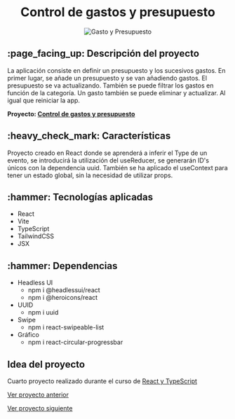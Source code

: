 <h1 align="center"> Control de gastos y presupuesto</h1>


<div align="center">
    <img src="https://github.com/user-attachments/assets/2a7aa6ed-58bd-46f4-bca7-58fc028ac1e8" alt="Gasto y Presupuesto">
</div>

<h2> :page_facing_up: Descripción del proyecto</h2>

<p> La aplicación consiste en definir un presupuesto y los sucesivos gastos. 
  En primer lugar, se añade un presupuesto y se van añadiendo gastos. El presupuesto se va 
actualizando. También se puede filtrar los gastos en función de la categoría.
Un gasto también se puede eliminar y actualizar. Al igual que reiniciar la app. </p>

<b>Proyecto: <a href="https://precious-blancmange-f1dc93.netlify.app" target="_blank">Control de gastos y presupuesto<a></b>

<h2> :heavy_check_mark: Características</h2>
<p> Proyecto creado en React donde se aprenderá a inferir el Type de un evento, 
se introducirá la utilización del useReducer, se generarán ID's únicos con la dependencia uuid. 
  También se ha aplicado el useContext para tener un estado global, sin la necesidad de utilizar props.
</p>

<h2> :hammer: Tecnologías aplicadas</h2>

<ul>
  <li>React</li>
  <li>Vite</li>
  <li>TypeScript</li>
  <li>TailwindCSS</li>
  <li>JSX</li>
</ul>

<h2> :hammer: Dependencias</h2>
<ul>
  <li>Headless UI 
    <ul>
      <li>npm i @headlessui/react</li>
      <li>npm i @heroicons/react</li>
    </ul>
  </li>
  <li>UUID
   <ul>
      <li>npm i uuid</li>
    </ul>
  </li>
  <li>Swipe
   <ul>
      <li>npm i react-swipeable-list</li>
    </ul>
  </li>
  <li>Gráfico
   <ul>
      <li>npm i react-circular-progressbar</li>
    </ul>
  </li>
</ul>


<h2>Idea del proyecto</h2>
<p>Cuarto proyecto realizado durante el curso de <a href="https://www.udemy.com/course/react-de-principiante-a-experto-creando-mas-de-10-aplicaciones/?couponCode=KEEPLEARNING">React y TypeScript</a></p>

<a href="https://github.com/antii16/calorie-tracker">Ver proyecto anterior </a>

<a href="https://github.com/antii16/pacientes-zustand">Ver proyecto siguiente </a>
